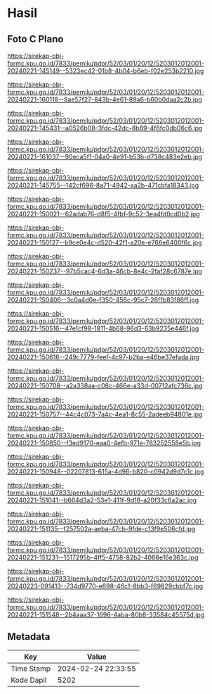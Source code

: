 # Hasil

## Foto C Plano

https://sirekap-obj-formc.kpu.go.id/7833/pemilu/pdpr/52/03/01/20/12/5203012012001-20240221-145149--5323ec42-01b8-4b04-b6eb-f02e253b2210.jpg

https://sirekap-obj-formc.kpu.go.id/7833/pemilu/pdpr/52/03/01/20/12/5203012012001-20240221-160118--8ae57f27-843b-4e61-89a6-b60b0daa2c2b.jpg

https://sirekap-obj-formc.kpu.go.id/7833/pemilu/pdpr/52/03/01/20/12/5203012012001-20240221-145431--a0526b08-3fdc-42dc-8b69-4f6fc0db06c6.jpg

https://sirekap-obj-formc.kpu.go.id/7833/pemilu/pdpr/52/03/01/20/12/5203012012001-20240221-161037--90eca5f1-04a0-4e91-b53b-d738c483e2eb.jpg

https://sirekap-obj-formc.kpu.go.id/7833/pemilu/pdpr/52/03/01/20/12/5203012012001-20240221-145755--142cf696-8a71-4942-aa2b-471cbfa18343.jpg

https://sirekap-obj-formc.kpu.go.id/7833/pemilu/pdpr/52/03/01/20/12/5203012012001-20240221-150021--62adab76-d8f5-4fbf-9c52-3ea4fd0cd0b2.jpg

https://sirekap-obj-formc.kpu.go.id/7833/pemilu/pdpr/52/03/01/20/12/5203012012001-20240221-150127--b9ce0e4c-d520-42f1-a20e-e766e6400f6c.jpg

https://sirekap-obj-formc.kpu.go.id/7833/pemilu/pdpr/52/03/01/20/12/5203012012001-20240221-150237--97b5cac4-6d3a-46cb-8e4c-2faf28c6787e.jpg

https://sirekap-obj-formc.kpu.go.id/7833/pemilu/pdpr/52/03/01/20/12/5203012012001-20240221-150406--3c0a4d0e-f350-456c-95c7-26f1b83f86ff.jpg

https://sirekap-obj-formc.kpu.go.id/7833/pemilu/pdpr/52/03/01/20/12/5203012012001-20240221-150516--47e1cf98-1811-4b68-96d3-63b9235e446f.jpg

https://sirekap-obj-formc.kpu.go.id/7833/pemilu/pdpr/52/03/01/20/12/5203012012001-20240221-150616--249c7779-feef-4c97-b2ba-e46be37efada.jpg

https://sirekap-obj-formc.kpu.go.id/7833/pemilu/pdpr/52/03/01/20/12/5203012012001-20240221-150708--a2a338aa-c08c-466e-a33d-00712afc736c.jpg

https://sirekap-obj-formc.kpu.go.id/7833/pemilu/pdpr/52/03/01/20/12/5203012012001-20240221-150757--44c4c073-7a4c-4ea1-8c55-2adeeb94801e.jpg

https://sirekap-obj-formc.kpu.go.id/7833/pemilu/pdpr/52/03/01/20/12/5203012012001-20240221-150850--f3ed9170-eaa0-4efb-971e-783252558e5b.jpg

https://sirekap-obj-formc.kpu.go.id/7833/pemilu/pdpr/52/03/01/20/12/5203012012001-20240221-150948--02207813-615a-4d96-b820-c0942d9d7c1c.jpg

https://sirekap-obj-formc.kpu.go.id/7833/pemilu/pdpr/52/03/01/20/12/5203012012001-20240221-151041--b664d3a2-53e1-411f-9d18-a20f33c6a2ac.jpg

https://sirekap-obj-formc.kpu.go.id/7833/pemilu/pdpr/52/03/01/20/12/5203012012001-20240221-151135--f257502a-aeba-47cb-9fde-c13f9e506cfd.jpg

https://sirekap-obj-formc.kpu.go.id/7833/pemilu/pdpr/52/03/01/20/12/5203012012001-20240221-151231--1517295b-4ff5-4758-82b2-4068e16e363c.jpg

https://sirekap-obj-formc.kpu.go.id/7833/pemilu/pdpr/52/03/01/20/12/5203012012001-20240223-091413--734d9770-e698-46c1-8bb3-f69829cbbf7c.jpg

https://sirekap-obj-formc.kpu.go.id/7833/pemilu/pdpr/52/03/01/20/12/5203012012001-20240221-151548--2b4aaa37-1696-4aba-80b8-33584c45575d.jpg


## Metadata

| Key        | Value               |
| ---------- | ------------------- |
| Time Stamp | 2024-02-24 22:33:55 |
| Kode Dapil | 5202                |



